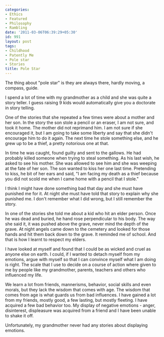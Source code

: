 ```yaml
---
categories:
- Ethics
- Featured
- Philosophy
- Rambling
date: '2011-03-06T06:39:29+05:30'
id: 991
layout: post
tags:
- Childhood
- Patently Me
- Pole star
- Stories
title: Pole Star
---
```


The thing about "pole star" is they are always there, hardly moving, a compass, guide.

I spend a lot of time with my grandmother as a child and she was quite a story teller. I guess raising 9 kids would automatically give you a doctorate in story telling.

One of the stories that she repeated a few times were about a mother and her son. In the story the son stole a pencil or an eraser, I am not sure, and took it home. The mother did not reprimand him. I am not sure if she encouraged it, but I am going to take some liberty and say that she didn't encourage him to do it again. The next time he stole something else, and he grew up to be a thief, a pretty notorious one at that.

In time he was caught, found guilty and sent to the gallows. He had probably killed someone when trying to steal something. As his last wish, he asked to see his mother. She was allowed to see him and she was weeping at the fate of her son. The son wanted to kiss her one last time. Pretending to kiss, he bit of her ears and said, "I am facing my death as a thief because you did not scold me when I came home with a pencil that I stole."

I think I might have done something bad that day and she must have punished me for it. At night she must have told that story to explain why she punished me. I don't remember what I did wrong, but I still remember the story.

In one of the stories she told me about a kid who hit an elder person. Once he was dead and buried, he hand rose perpendicular to his body. The way she said it, it was pushed above the grave, never mind the depth of the grave. At night angels came down to the cemetery and looked for those hands and hit them back down to the grave. It reminded me of school. And that is how I learnt to respect my elders.

I have looked at myself and found that I could be as wicked and cruel as anyone else on earth. I could, if I wanted to detach myself from my emotions, argue with myself so that I can convince myself what I am doing is right. The scale that I use to decide on a course of action where given to me by people like my grandmother, parents, teachers and others who influenced my life.

We learn a lot from friends, mannerisms, behavior, social skills and even morals, but they lack the wisdom that comes with age. The wisdom that comes from age is what guards us from bad influences. I have gained a lot from my friends, mostly good, a few lasting, but mostly fleeting. I have acquired a few bad behavior too. My display of negative emotions - anger, disinterest, displeasure was acquired from a friend and I have been unable to shake it off.

Unfortunately, my grandmother never had any stories about displaying emotions.
